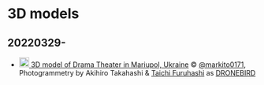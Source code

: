 # 3D models


## 20220329-
* [<img src="https://github.com/mapconcierge/Ukraine2022data/blob/main/assets/kml_icon_white.png?raw=true" width="20" /> 3D model of Drama Theater in Mariupol, Ukraine](https://github.com/mapconcierge/Ukraine2022data/raw/main/3Dmodels/temp/Mar.29-%2C%203D%20model%20of%20Drama%20Theater%20in%20Mariupol%2C%20Ukraine.kmz) © [@markito0171](https://twitter.com/markito0171/status/1508693171030700033), Photogrammetry by Akihiro Takahashi & [Taichi Furuhashi](http://github.com/mapconcierge) as [DRONEBIRD](http://github.com/dronebird)
